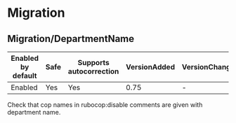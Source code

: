 # Migration

## Migration/DepartmentName

Enabled by default | Safe | Supports autocorrection | VersionAdded | VersionChanged
--- | --- | --- | --- | ---
Enabled | Yes | Yes  | 0.75 | -

Check that cop names in rubocop:disable comments are given with
department name.
